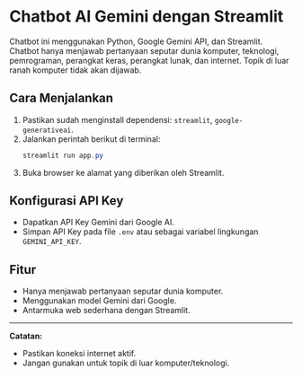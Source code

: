 # Chatbot AI Gemini dengan Streamlit

Chatbot ini menggunakan Python, Google Gemini API, dan Streamlit. Chatbot hanya menjawab pertanyaan seputar dunia komputer, teknologi, pemrograman, perangkat keras, perangkat lunak, dan internet. Topik di luar ranah komputer tidak akan dijawab.

## Cara Menjalankan
1. Pastikan sudah menginstall dependensi: `streamlit`, `google-generativeai`.
2. Jalankan perintah berikut di terminal:
   ```powershell
   streamlit run app.py
   ```
3. Buka browser ke alamat yang diberikan oleh Streamlit.

## Konfigurasi API Key
- Dapatkan API Key Gemini dari Google AI.
- Simpan API Key pada file `.env` atau sebagai variabel lingkungan `GEMINI_API_KEY`.

## Fitur
- Hanya menjawab pertanyaan seputar dunia komputer.
- Menggunakan model Gemini dari Google.
- Antarmuka web sederhana dengan Streamlit.

---

**Catatan:**
- Pastikan koneksi internet aktif.
- Jangan gunakan untuk topik di luar komputer/teknologi.
